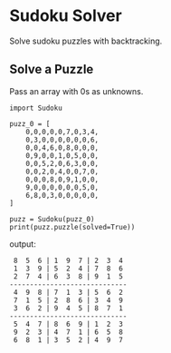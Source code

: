 # Sudoku Solver
Solve sudoku puzzles with backtracking.

## Solve a Puzzle
Pass an array with 0s as unknowns.

```
import Sudoku

puzz_0 = [
    0,0,0,0,0,7,0,3,4,
    0,3,0,0,0,0,0,0,6,
    0,0,4,6,0,8,0,0,0,
    0,9,0,0,1,0,5,0,0,
    0,0,5,2,0,6,3,0,0,
    0,0,2,0,4,0,0,7,0,
    0,0,0,8,0,9,1,0,0,
    9,0,0,0,0,0,0,5,0,
    6,8,0,3,0,0,0,0,0,
]

puzz = Sudoku(puzz_0)
print(puzz.puzzle(solved=True))
```
output:
```
 8  5  6 | 1  9  7 | 2  3  4 
 1  3  9 | 5  2  4 | 7  8  6 
 2  7  4 | 6  3  8 | 9  1  5 
-----------------------------
 4  9  8 | 7  1  3 | 5  6  2 
 7  1  5 | 2  8  6 | 3  4  9 
 3  6  2 | 9  4  5 | 8  7  1 
-----------------------------
 5  4  7 | 8  6  9 | 1  2  3 
 9  2  3 | 4  7  1 | 6  5  8 
 6  8  1 | 3  5  2 | 4  9  7
 ```